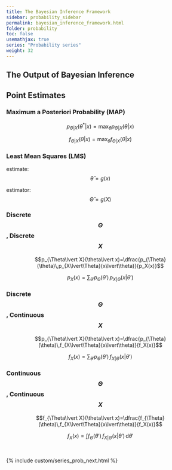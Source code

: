 ```yaml
---
title: The Bayesian Inference Framework
sidebar: probability_sidebar
permalink: bayesian_inference_framework.html
folder: probability
toc: false
usemathjax: true
series: "Probability series"
weight: 32
---
```


## The Output of Bayesian Inference


## Point Estimates

### Maximum a Posteriori Probability (MAP)

$$p_{\Theta\lvert X}(\theta^*\lvert x)=\max_{\theta}p_{\Theta\lvert X}(\theta\lvert x)$$

$$f_{\Theta\lvert X}(\theta\lvert x)=\max_{\theta}f_{\Theta\lvert X}(\theta\lvert x)$$

### Least Mean Squares (LMS)

estimate: $$\hat{\theta}=g(x)$$

estimator: $$\hat{\Theta}=g(X)$$

### Discrete $$\Theta$$, Discrete $$X$$

$$p_{\Theta\lvert X}(\theta\lvert x)=\dfrac{p_{\Theta}(\theta)\,p_{X\lvert\Theta}(x\lvert\theta)}{p_X(x)}$$

$$p_X(x)=\sum_{\theta'}p_{\Theta}(\theta')\,p_{X\lvert\Theta}(x\lvert\theta')$$

### Discrete $$\Theta$$, Continuous $$X$$

$$p_{\Theta\lvert X}(\theta\lvert x)=\dfrac{p_{\Theta}(\theta)\,f_{X\lvert\Theta}(x\lvert\theta)}{f_X(x)}$$

$$f_X(x)=\sum_{\theta'}p_{\Theta}(\theta')\,f_{X\lvert\Theta}(x\lvert\theta')$$

### Continuous $$\Theta$$, Continuous $$X$$

$$f_{\Theta\lvert X}(\theta\lvert x)=\dfrac{f_{\Theta}(\theta)\,f_{X\lvert\Theta}(x\lvert\theta)}{f_X(x)}$$

$$f_X(x)=\int f_{\Theta}(\theta')\,f_{X\lvert\Theta}(x\lvert\theta')\,\mathrm{d}\theta'$$

<br>

{% include custom/series_prob_next.html %}
